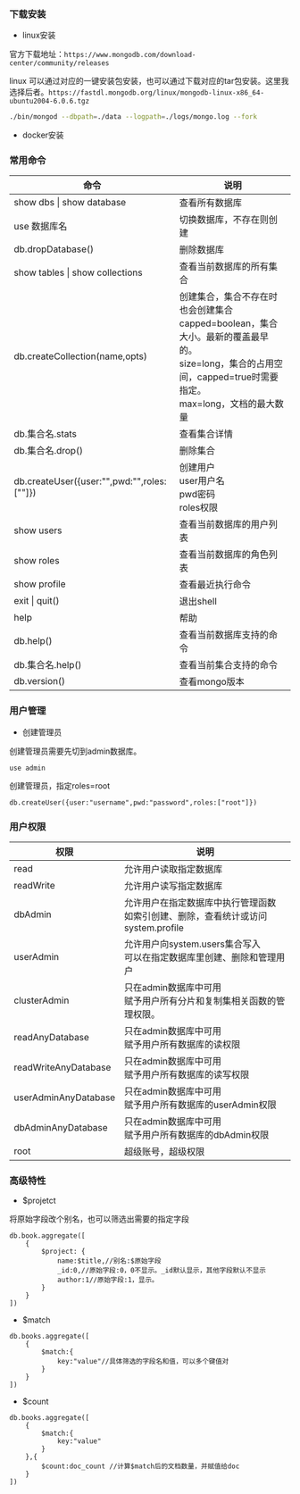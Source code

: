 ### 下载安装

- linux安装

官方下载地址：`https://www.mongodb.com/download-center/community/releases`

linux 可以通过对应的一键安装包安装，也可以通过下载对应的tar包安装。这里我选择后者。`https://fastdl.mongodb.org/linux/mongodb-linux-x86_64-ubuntu2004-6.0.6.tgz`



```sh
./bin/mongod --dbpath=./data --logpath=./logs/mongo.log --fork
```





- docker安装







### 常用命令

| 命令                                       | 说明                                                         |
| ------------------------------------------ | ------------------------------------------------------------ |
| show dbs \| show database                  | 查看所有数据库                                               |
| use 数据库名                               | 切换数据库，不存在则创建                                     |
| db.dropDatabase()                          | 删除数据库                                                   |
| show tables \| show collections            | 查看当前数据库的所有集合                                     |
| db.createCollection(name,opts)             | 创建集合，集合不存在时也会创建集合<br />capped=boolean，集合大小。最新的覆盖最早的。<br />size=long，集合的占用空间，capped=true时需要指定。<br />max=long，文档的最大数量 |
| db.集合名.stats                            | 查看集合详情                                                 |
| db.集合名.drop()                           | 删除集合                                                     |
| db.createUser({user:"",pwd:"",roles:[""]}) | 创建用户<br />user用户名<br />pwd密码<br />roles权限         |
| show users                                 | 查看当前数据库的用户列表                                     |
| show roles                                 | 查看当前数据库的角色列表                                     |
| show profile                               | 查看最近执行命令                                             |
| exit \| quit()                             | 退出shell                                                    |
| help                                       | 帮助                                                         |
| db.help()                                  | 查看当前数据库支持的命令                                     |
| db.集合名.help()                           | 查看当前集合支持的命令                                       |
| db.version()                               | 查看mongo版本                                                |



### 用户管理

- 创建管理员

创建管理员需要先切到admin数据库。

```
use admin
```



创建管理员，指定roles=root

```
db.createUser({user:"username",pwd:"password",roles:["root"]})
```





### 用户权限

| 权限                 | 说明                                                         |
| -------------------- | ------------------------------------------------------------ |
| read                 | 允许用户读取指定数据库                                       |
| readWrite            | 允许用户读写指定数据库                                       |
| dbAdmin              | 允许用户在指定数据库中执行管理函数<br />如索引创建、删除，查看统计或访问system.profile |
| userAdmin            | 允许用户向system.users集合写入<br />可以在指定数据库里创建、删除和管理用户 |
| clusterAdmin         | 只在admin数据库中可用<br />赋予用户所有分片和复制集相关函数的管理权限。 |
| readAnyDatabase      | 只在admin数据库中可用<br />赋予用户所有数据库的读权限        |
| readWriteAnyDatabase | 只在admin数据库中可用<br />赋予用户所有数据库的读写权限      |
| userAdminAnyDatabase | 只在admin数据库中可用<br />赋予用户所有数据库的userAdmin权限 |
| dbAdminAnyDatabase   | 只在admin数据库中可用<br />赋予用户所有数据库的dbAdmin权限   |
| root                 | 超级账号，超级权限                                           |





### 高级特性

- $projetct

将原始字段改个别名，也可以筛选出需要的指定字段

```
db.book.aggregate([
    {
        $project: {
        	name:$title,//别名:$原始字段
        	_id:0,//原始字段:0，0不显示。_id默认显示，其他字段默认不显示
        	author:1//原始字段:1，显示。
        }
    }
])
```





- $match

```
db.books.aggregate([
	{
		$match:{
			key:"value"//具体筛选的字段名和值，可以多个键值对
		}
	}
])
```



- $count

```
db.books.aggregate([
	{
		$match:{
			key:"value"
		}
	},{
		$count:doc_count //计算$match后的文档数量，并赋值给doc
	}
])
```

